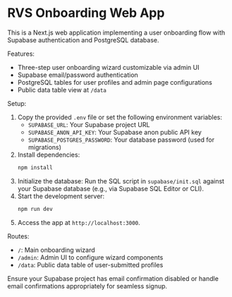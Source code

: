 # RVS Onboarding Web App

This is a Next.js web application implementing a user onboarding flow with Supabase authentication and PostgreSQL database.

Features:
- Three-step user onboarding wizard customizable via admin UI
- Supabase email/password authentication
- PostgreSQL tables for user profiles and admin page configurations
- Public data table view at `/data`

Setup:
1. Copy the provided `.env` file or set the following environment variables:
   - `SUPABASE_URL`: Your Supabase project URL
   - `SUPABASE_ANON_API_KEY`: Your Supabase anon public API key
   - `SUPABASE_POSTGRES_PASSWORD`: Your database password (used for migrations)
2. Install dependencies:
   ```bash
   npm install
   ```
3. Initialize the database:
   Run the SQL script in `supabase/init.sql` against your Supabase database (e.g., via Supabase SQL Editor or CLI).
4. Start the development server:
   ```bash
   npm run dev
   ```
5. Access the app at `http://localhost:3000`.

Routes:
- `/`: Main onboarding wizard
- `/admin`: Admin UI to configure wizard components
- `/data`: Public data table of user-submitted profiles

Ensure your Supabase project has email confirmation disabled or handle email confirmations appropriately for seamless signup.